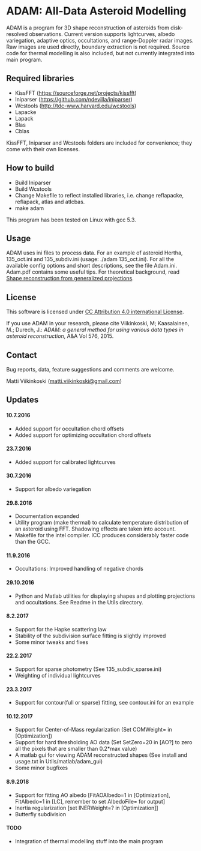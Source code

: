 # ADAM: All-Data Asteroid Modelling

ADAM is a program for 3D shape reconstruction of asteroids from disk-resolved observations. Current version supports  lightcurves, albedo variegation, adaptive optics, occultations, and range-Doppler radar images. Raw images are used directly, boundary extraction is not required. Source code for thermal modelling is also included, but not currently integrated into main program.

## Required libraries
- KissFFT (https://sourceforge.net/projects/kissfft)
- Iniparser (https://github.com/ndevilla/iniparser)
- Wcstools (http://tdc-www.harvard.edu/wcstools)
- Lapacke
- Lapack
- Blas
- Cblas

KissFFT, Iniparser and Wcstools folders are included for convenience; they come with their own licenses.

## How to build
- Build Iniparser
- Build Wcstools
- Change Makefile to reflect installed libraries, i.e. change reflapacke, reflapack, atlas and atlcbas.
- make adam

This program has been tested on Linux with gcc 5.3.

## Usage
ADAM uses ini files to process data. For an example of asteroid Hertha, 135_oct.ini and 135_subdiv.ini (usage: ./adam 135_oct.ini). For all the available config options and short descriptions, see the file Adam.ini.
Adam.pdf contains some useful tips. For theoretical background, read [Shape reconstruction from generalized projections](http://urn.fi/URN:ISBN:978-952-15-3673-1).

## License

This software is licensed under [CC Attribution 4.0 international License](https://creativecommons.org/licenses/by/4.0/legalcode).

If you use ADAM in your research, please cite
Viikinkoski, M; Kaasalainen, M.; Durech, J.: *ADAM: a general method  for using various data types in asteroid reconstruction*, A&A Vol 576, 2015.

## Contact
Bug reports, data, feature suggestions and comments are welcome.

Matti Viikinkoski (matti.viikinkoski@gmail.com)

## Updates
#### 10.7.2016
- Added support for occultation chord offsets
- Added support for optimizing occultation chord offsets

#### 23.7.2016
- Added support for calibrated lightcurves

#### 30.7.2016
- Support for albedo variegation

#### 29.8.2016
- Documentation expanded
- Utility program (make thermal) to calculate temperature distribution of an asteroid using FFT. Shadowing effects are taken into account.
- Makefile for the intel compiler. ICC produces considerably faster code than the GCC. 

#### 11.9.2016
- Occultations: Improved handling of negative chords

#### 29.10.2016
- Python and Matlab utilities for displaying shapes and plotting projections and occultations. See Readme in the Utils directory.

#### 8.2.2017
- Support for the Hapke scattering law
- Stability of the subdivision surface fitting is slightly improved 
- Some minor tweaks and fixes

#### 22.2.2017
- Support for sparse photometry (See 135_subdiv_sparse.ini)
- Weighting of individual lightcurves

#### 23.3.2017
- Support for contour(full or sparse)  fitting, see contour.ini for an example

#### 10.12.2017
- Support for Center-of-Mass regularization (Set COMWeight= in [Optimization])
- Support for hard thresholding AO data (Set SetZero=20 in [AO?] to zero all the pixels that are smaller than 0.2*max value)
- A matlab gui for viewing ADAM reconstructed shapes (See install and usage.txt in Utils/matlab/adam_gui)
- Some minor bugfixes

#### 8.9.2018
- Support for fitting AO albedo [FitAOAlbedo=1 in [Optimization], FitAlbedo=1 in [LC], remember to set AlbedoFile= for output]
- Inertia regularization [set INERWeight=? in [Optimization]]
- Butterfly subdivision

#### TODO
- Integration of thermal modelling stuff into the main program
